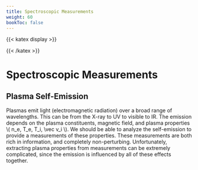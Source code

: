 ```yaml
---
title: Spectroscopic Measurements
weight: 60
bookToc: false
---
```


{{< katex display >}}

{{< /katex >}}

# Spectroscopic Measurements

## Plasma Self-Emission

Plasmas emit light (electromagnetic radiation) over a broad range of wavelengths. This can be from the X-ray to UV to visible to IR. The emission depends on the plasma constituents, magnetic field, and plasma properties \\( n_e, T_e, T_i, \vec v_i \\). We should be able to analyze the self-emission to provide a measurements of these properties. These measurements are both rich in information, and completely non-perturbing. Unfortunately, extracting plasma properties from measurements can be extremely complicated, since the emission is influenced by all of these effects together.